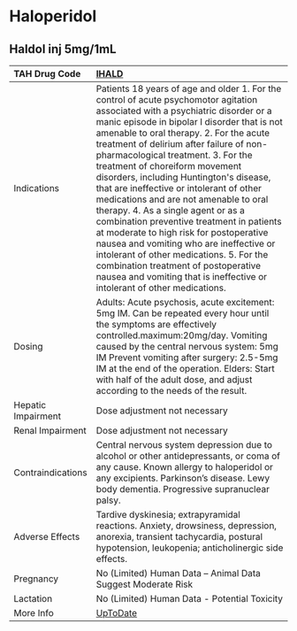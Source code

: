 # Haloperidol

## Haldol inj 5mg/1mL

| TAH Drug Code      | [IHALD](https://www.tahsda.org.tw/drugs/hissearch.php?drug_code=IHALD)                                                                                                                                                                                                                                                                                                                                                                                                                                                                                                                                                                                                                                                                                                                                                |
|:-------------------|:----------------------------------------------------------------------------------------------------------------------------------------------------------------------------------------------------------------------------------------------------------------------------------------------------------------------------------------------------------------------------------------------------------------------------------------------------------------------------------------------------------------------------------------------------------------------------------------------------------------------------------------------------------------------------------------------------------------------------------------------------------------------------------------------------------------------|
| Indications        | Patients 18 years of age and older 1. For the control of acute psychomotor agitation associated with a psychiatric disorder or a manic episode in bipolar I disorder that is not amenable to oral therapy. 2. For the acute treatment of delirium after failure of non-pharmacological treatment. 3. For the treatment of choreiform movement disorders, including Huntington's disease, that are ineffective or intolerant of other medications and are not amenable to oral therapy. 4. As a single agent or as a combination preventive treatment in patients at moderate to high risk for postoperative nausea and vomiting who are ineffective or intolerant of other medications. 5. For the combination treatment of postoperative nausea and vomiting that is ineffective or intolerant of other medications. |
| Dosing             | Adults: Acute psychosis, acute excitement: 5mg IM. Can be repeated every hour until the symptoms are effectively controlled.maximum:20mg/day. Vomiting caused by the central nervous system: 5mg IM Prevent vomiting after surgery: 2.5-5mg IM at the end of the operation. Elders: Start with half of the adult dose, and adjust according to the needs of the result.                                                                                                                                                                                                                                                                                                                                                                                                                                               |
| Hepatic Impairment | Dose adjustment not necessary                                                                                                                                                                                                                                                                                                                                                                                                                                                                                                                                                                                                                                                                                                                                                                                         |
| Renal Impairment   | Dose adjustment not necessary                                                                                                                                                                                                                                                                                                                                                                                                                                                                                                                                                                                                                                                                                                                                                                                         |
| Contraindications  | Central nervous system depression due to alcohol or other antidepressants, or coma of any cause. Known allergy to haloperidol or any excipients. Parkinson’s disease. Lewy body dementia. Progressive supranuclear palsy.                                                                                                                                                                                                                                                                                                                                                                                                                                                                                                                                                                                             |
| Adverse Effects    | Tardive dyskinesia; extrapyramidal reactions. Anxiety, drowsiness, depression, anorexia, transient tachycardia, postural hypotension, leukopenia; anticholinergic side effects.                                                                                                                                                                                                                                                                                                                                                                                                                                                                                                                                                                                                                                       |
| Pregnancy          | No (Limited) Human Data – Animal Data Suggest Moderate Risk                                                                                                                                                                                                                                                                                                                                                                                                                                                                                                                                                                                                                                                                                                                                                           |
| Lactation          | No (Limited) Human Data - Potential Toxicity                                                                                                                                                                                                                                                                                                                                                                                                                                                                                                                                                                                                                                                                                                                                                                          |
| More Info          | [UpToDate](https://www.uptodate.com/contents/haloperidol-drug-information)                                                                                                                                                                                                                                                                                                                                                                                                                                                                                                                                                                                                                                                                                                                                            |


